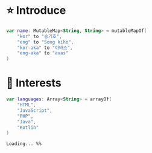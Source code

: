 # :star: Introduce
```kotlin
var name: MutableMap<String, String> = mutableMapOf(
    "kor" to "송기호",
    "eng" to "Song kiho",
    "kor-aka" to "아바스",
    "eng-aka" to "avas"
)
```

# :memo: Interests
```kotlin
var languages: Array<String> = arrayOf(
    "HTML",
    "JavaScript",
    "PHP",
    "Java",
    "Kotlin"
)
```

``` Loading... %% ```
